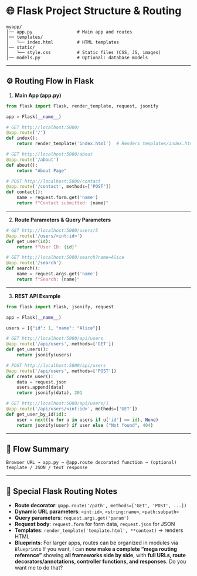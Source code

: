 # 🌐 Flask Project Structure & Routing

```
myapp/
│── app.py                 # Main app and routes
│── templates/
│   └── index.html         # HTML templates
│── static/
│   └── style.css          # Static files (CSS, JS, images)
│── models.py              # Optional: database models
```

---

## ⚙️ Routing Flow in Flask

1. **Main App (app.py)**

```python
from flask import Flask, render_template, request, jsonify

app = Flask(__name__)

# GET http://localhost:5000/
@app.route('/')
def index():
    return render_template('index.html')  # Renders templates/index.html

# GET http://localhost:5000/about
@app.route('/about')
def about():
    return "About Page"

# POST http://localhost:5000/contact
@app.route('/contact', methods=['POST'])
def contact():
    name = request.form.get('name')
    return f"Contact submitted: {name}"
```

---

2. **Route Parameters & Query Parameters**

```python
# GET http://localhost:5000/users/5
@app.route('/users/<int:id>')
def get_user(id):
    return f"User ID: {id}"

# GET http://localhost:5000/search?name=Alice
@app.route('/search')
def search():
    name = request.args.get('name')
    return f"Search: {name}"
```

---

3. **REST API Example**

```python
from flask import Flask, jsonify, request

app = Flask(__name__)

users = [{"id": 1, "name": "Alice"}]

# GET http://localhost:5000/api/users
@app.route('/api/users', methods=['GET'])
def get_users():
    return jsonify(users)

# POST http://localhost:5000/api/users
@app.route('/api/users', methods=['POST'])
def create_user():
    data = request.json
    users.append(data)
    return jsonify(data), 201

# GET http://localhost:5000/api/users/1
@app.route('/api/users/<int:id>', methods=['GET'])
def get_user_by_id(id):
    user = next((u for u in users if u['id'] == id), None)
    return jsonify(user) if user else ("Not found", 404)
```

---

## 🔄 Flow Summary

`Browser URL → app.py → @app.route decorated function → (optional) template / JSON / text response`

---

## 🔑 Special Flask Routing Notes

* **Route decorator**: `@app.route('/path', methods=['GET', 'POST', ...])`
* **Dynamic URL parameters**: `<int:id>`, `<string:name>`, `<path:subpath>`
* **Query parameters**: `request.args.get('param')`
* **Request body**: `request.form` for form data, `request.json` for JSON
* **Templates**: `render_template('template.html', **context)` → renders HTML
* **Blueprints**: For larger apps, routes can be organized in modules via `Blueprint`s
If you want, I can **now make a complete “mega routing reference”** showing **all frameworks side by side**, with **full URLs, route decorators/annotations, controller functions, and responses**.
Do you want me to do that?
